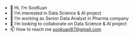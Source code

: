 - 👋 Hi, I’m SooKuan
- 👀 I’m interested in Data Science & AI project
- 🌱 I’m working as Senior Data Analyst in Pharma company
- 💞️ I’m looking to collaborate on Data Science & AI project
- 📫 How to reach me sookuan87@gmail.com

<!---
sookuan/sookuan is a ✨ special ✨ repository because its `README.md` (this file) appears on your GitHub profile.
You can click the Preview link to take a look at your changes.
--->
